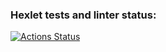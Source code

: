 ### Hexlet tests and linter status:
[![Actions Status](https://github.com/Estense/frontend-project-lvl2/workflows/hexlet-check/badge.svg)](https://github.com/Estense/frontend-project-lvl2/actions)